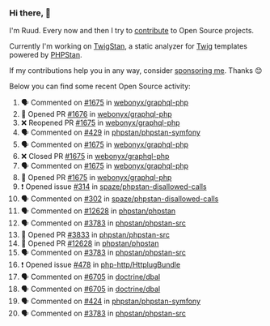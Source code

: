 ### Hi there, 👋

I'm Ruud. Every now and then I try to [contribute](https://github.com/pulls?q=+is%3Apr+author%3Aruudk+archived%3Afalse+is%3Apublic+) to Open Source projects.

Currently I'm working on [TwigStan](https://github.com/twigstan), a static analyzer for [Twig](https://twig.symfony.com/) templates powered by [PHPStan](https://phpstan.org/).

If my contributions help you in any way, consider [sponsoring me](https://github.com/sponsors/ruudk). Thanks 😊

Below you can find some recent Open Source activity:

<!--START_SECTION:activity-->
1. 🗣 Commented on [#1675](https://github.com/webonyx/graphql-php/pull/1675#issuecomment-2687984196) in [webonyx/graphql-php](https://github.com/webonyx/graphql-php)
2. 💪 Opened PR [#1676](https://github.com/webonyx/graphql-php/pull/1676) in [webonyx/graphql-php](https://github.com/webonyx/graphql-php)
3. ❌ Reopened PR [#1675](https://github.com/webonyx/graphql-php/pull/1675) in [webonyx/graphql-php](https://github.com/webonyx/graphql-php)
4. 🗣 Commented on [#429](https://github.com/phpstan/phpstan-symfony/issues/429#issuecomment-2687369406) in [phpstan/phpstan-symfony](https://github.com/phpstan/phpstan-symfony)
5. 🗣 Commented on [#1675](https://github.com/webonyx/graphql-php/pull/1675#issuecomment-2687240345) in [webonyx/graphql-php](https://github.com/webonyx/graphql-php)
6. ❌ Closed PR [#1675](https://github.com/webonyx/graphql-php/pull/1675) in [webonyx/graphql-php](https://github.com/webonyx/graphql-php)
7. 🗣 Commented on [#1675](https://github.com/webonyx/graphql-php/pull/1675#issuecomment-2687146474) in [webonyx/graphql-php](https://github.com/webonyx/graphql-php)
8. 💪 Opened PR [#1675](https://github.com/webonyx/graphql-php/pull/1675) in [webonyx/graphql-php](https://github.com/webonyx/graphql-php)
9. ❗ Opened issue [#314](https://github.com/spaze/phpstan-disallowed-calls/issues/314) in [spaze/phpstan-disallowed-calls](https://github.com/spaze/phpstan-disallowed-calls)
10. 🗣 Commented on [#302](https://github.com/spaze/phpstan-disallowed-calls/issues/302#issuecomment-2674287401) in [spaze/phpstan-disallowed-calls](https://github.com/spaze/phpstan-disallowed-calls)
11. 🗣 Commented on [#12628](https://github.com/phpstan/phpstan/pull/12628#issuecomment-2674097088) in [phpstan/phpstan](https://github.com/phpstan/phpstan)
12. 🗣 Commented on [#3783](https://github.com/phpstan/phpstan-src/pull/3783#issuecomment-2674074831) in [phpstan/phpstan-src](https://github.com/phpstan/phpstan-src)
13. 💪 Opened PR [#3833](https://github.com/phpstan/phpstan-src/pull/3833) in [phpstan/phpstan-src](https://github.com/phpstan/phpstan-src)
14. 💪 Opened PR [#12628](https://github.com/phpstan/phpstan/pull/12628) in [phpstan/phpstan](https://github.com/phpstan/phpstan)
15. 🗣 Commented on [#3783](https://github.com/phpstan/phpstan-src/pull/3783#issuecomment-2673985446) in [phpstan/phpstan-src](https://github.com/phpstan/phpstan-src)
16. ❗ Opened issue [#478](https://github.com/php-http/HttplugBundle/issues/478) in [php-http/HttplugBundle](https://github.com/php-http/HttplugBundle)
17. 🗣 Commented on [#6705](https://github.com/doctrine/dbal/pull/6705#issuecomment-2670663859) in [doctrine/dbal](https://github.com/doctrine/dbal)
18. 🗣 Commented on [#6705](https://github.com/doctrine/dbal/pull/6705#issuecomment-2667652757) in [doctrine/dbal](https://github.com/doctrine/dbal)
19. 🗣 Commented on [#424](https://github.com/phpstan/phpstan-symfony/issues/424#issuecomment-2663164541) in [phpstan/phpstan-symfony](https://github.com/phpstan/phpstan-symfony)
20. 🗣 Commented on [#3783](https://github.com/phpstan/phpstan-src/pull/3783#issuecomment-2662773432) in [phpstan/phpstan-src](https://github.com/phpstan/phpstan-src)
<!--END_SECTION:activity-->

